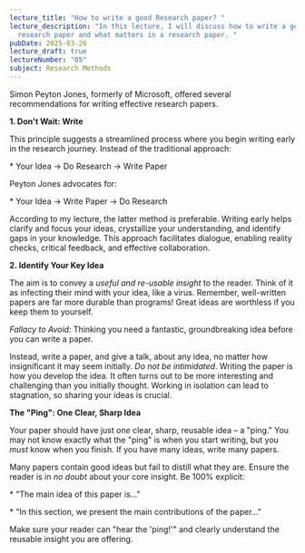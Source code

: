 ```yaml
---
lecture_title: "How to write a good Research paper? "
lecture_description: "In this lecture, I will discuss how to write a good
  research paper and what matters in a research paper. "
pubDate: 2025-03-26
lecture_draft: true
lectureNumber: "05"
subject: Research Methods
---
```

Simon Peyton Jones, formerly of Microsoft, offered several recommendations for writing effective research papers.

**1\. Don't Wait: Write**

This principle suggests a streamlined process where you begin writing early in the research journey. Instead of the traditional approach:

\* Your Idea -> Do Research -> Write Paper

Peyton Jones advocates for:

\* Your Idea -> Write Paper -> Do Research

According to my lecture, the latter method is preferable. Writing early helps clarify and focus your ideas, crystallize your understanding, and identify gaps in your knowledge. This approach facilitates dialogue, enabling reality checks, critical feedback, and effective collaboration.

**2\. Identify Your Key Idea**

The aim is to convey a _useful and re-usable insight_ to the reader. Think of it as infecting their mind with your idea, like a virus. Remember, well-written papers are far more durable than programs! Great ideas are worthless if you keep them to yourself.

_Fallacy to Avoid:_ Thinking you need a fantastic, groundbreaking idea before you can write a paper.

Instead, write a paper, and give a talk, about any idea, no matter how insignificant it may seem initially. _Do not be intimidated_. Writing the paper is how you develop the idea. It often turns out to be more interesting and challenging than you initially thought. Working in isolation can lead to stagnation, so sharing your ideas is crucial.

**The "Ping": One Clear, Sharp Idea**

Your paper should have just _one_ clear, sharp, reusable idea – a "ping." You may not know exactly what the "ping" is when you start writing, but you _must_ know when you finish. If you have many ideas, write many papers.

Many papers contain good ideas but fail to distill what they are. Ensure the reader is in _no doubt_ about your core insight. Be 100% explicit:

\* "The main idea of this paper is..."

\* "In this section, we present the main contributions of the paper..."

Make sure your reader can "hear the 'ping!'" and clearly understand the reusable insight you are offering.
